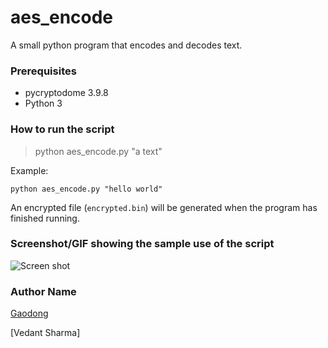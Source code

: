# aes_encode

A small python program that encodes and decodes text.

### Prerequisites

- pycryptodome 3.9.8
- Python 3

### How to run the script

> python aes_encode.py "a text"

Example:
```
python aes_encode.py "hello world"
```
An encrypted file (`encrypted.bin`) will be generated
when the program has finished running.

### Screenshot/GIF showing the sample use of the script

![Screen shot](https://github.com/Python-World/python-mini-projects/blob/master/projects/Create_script_to_encode_and_decode_text/output.png)

### Author Name

[Gaodong](https://github.com/xlgd)

[Vedant Sharma]
